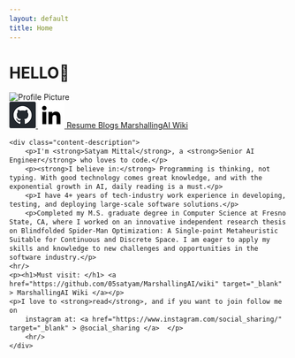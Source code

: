 ```yaml
---
layout: default
title: Home
---
```


# HELLO<span class="wave-hand">👋</span>

<div class="content-wrapper">
    <div class="profile_img_div">
        <img src="/assets/images/IMG_9064.png" alt="Profile Picture" class="profile-pic">
        <div class="social-links">
            <a href="https://github.com/05satyam" target="_blank" title="GitHub">
                <img src="/assets/images/git.webp" alt="GitHub Icon" class="social-icon">
            </a>
            <a href="https://linkedin.com/in/satyam-sm" target="_blank" title="LinkedIn">
                <img src="/assets/images/linkedin.webp" alt="LinkedIn Icon" class="social-icon">
            </a>
            <a href="/assets/Resume-Mittal-Satyam.pdf" target="_blank" title="Download Resume">
                Resume
            </a>
             <a href="{{ '/blog' | relative_url }}" target="_blank" title="Satyam's Blogs">
                Blogs
            </a>
            <a href="https://github.com/05satyam/MarshallingAI/wiki" target="_blank" > MarshallingAI Wiki </a>
        </div>
    </div>

    <div class="content-description">
        <p>I'm <strong>Satyam Mittal</strong>, a <strong>Senior AI Engineer</strong> who loves to code.</p>
        <p><strong>I believe in:</strong> Programming is thinking, not typing. With good technology comes great knowledge, and with the exponential growth in AI, daily reading is a must.</p>
        <p>I have 4+ years of tech-industry work experience in developing, testing, and deploying large-scale software solutions.</p>
        <p>Completed my M.S. graduate degree in Computer Science at Fresno State, CA, where I worked on an innovative independent research thesis on Blindfolded Spider-Man Optimization: A Single-point Metaheuristic Suitable for Continuous and Discrete Space. I am eager to apply my skills and knowledge to new challenges and opportunities in the software industry.</p>
    <hr/>
    <p><h1>Must visit: </h1> <a href="https://github.com/05satyam/MarshallingAI/wiki" target="_blank" > MarshallingAI Wiki </a></p>
    <p>I love to <strong>read</strong>, and if you want to join follow me on 
        instagram at: <a href="https://www.instagram.com/social_sharing/" target="_blank" > @social_sharing </a>  </p>
        <hr/>
    </div>
</div>

